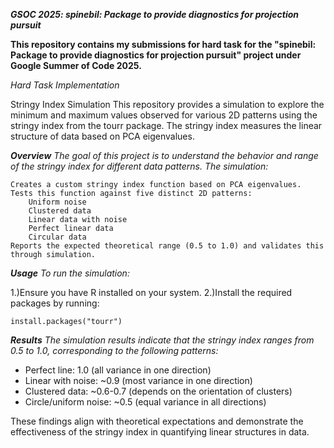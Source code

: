 ***GSOC 2025:    spinebil: Package to provide diagnostics for projection pursuit***

**This repository contains my submissions for hard task for the "spinebil: Package to provide diagnostics for projection pursuit" project under Google Summer of Code 2025.**


*Hard Task Implementation*

Stringy Index Simulation
This repository provides a simulation to explore the minimum and maximum values observed for various 2D patterns using the stringy index from the tourr package. The stringy index measures the linear structure of data based on PCA eigenvalues.


***Overview***
*The goal of this project is to understand the behavior and range of the stringy index for different data patterns. The simulation:*

    Creates a custom stringy index function based on PCA eigenvalues.
    Tests this function against five distinct 2D patterns:
        Uniform noise
        Clustered data
        Linear data with noise
        Perfect linear data
        Circular data
    Reports the expected theoretical range (0.5 to 1.0) and validates this through simulation.

***Usage***
*To run the simulation:*

1.)Ensure you have R installed on your system.
2.)Install the required packages by running:

```
install.packages("tourr")
```

***Results***
*The simulation results indicate that the stringy index ranges from 0.5 to 1.0, corresponding to the following patterns:*

- Perfect line: 1.0 (all variance in one direction)
- Linear with noise: ~0.9 (most variance in one direction)
- Clustered data: ~0.6-0.7 (depends on the orientation of clusters)
- Circle/uniform noise: ~0.5 (equal variance in all directions)

These findings align with theoretical expectations and demonstrate the effectiveness of the stringy index in quantifying linear structures in data.



